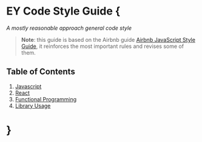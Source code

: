 # EY Code Style Guide {

*A mostly reasonable approach general code style*

> **Note**: this guide is based on the Airbnb guide [Airbnb JavaScript Style Guide](https://github.com/airbnb/javascript/blob/master/README.md),
it reinforces the most important rules and revises some of them.

## Table of Contents

1. [Javascript](js/README.md)
2. [React](react/README.md)
3. [Functional Programming](fp/README.md)
4. [Library Usage](lib/README.md)

# }
